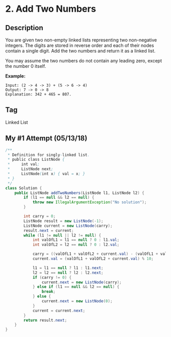 # 2. Add Two Numbers

## Description

You are given two non-empty linked lists representing two non-negative integers. The digits are stored in reverse order and each of their nodes contain a single digit. Add the two numbers and return it as a linked list.

You may assume the two numbers do not contain any leading zero, except the number 0 itself.

**Example:**

```
Input: (2 -> 4 -> 3) + (5 -> 6 -> 4)
Output: 7 -> 0 -> 8
Explanation: 342 + 465 = 807.
```

## Tag

Linked List

## My #1 Attempt (05/13/18)

```Java
/**
 * Definition for singly-linked list.
 * public class ListNode {
 *     int val;
 *     ListNode next;
 *     ListNode(int x) { val = x; }
 * }
 */
class Solution {
    public ListNode addTwoNumbers(ListNode l1, ListNode l2) {
        if (l1 == null && l2 == null) {
            throw new IllegalArgumentException("No solution");
        }

        int carry = 0;
        ListNode result = new ListNode(-1);
        ListNode current = new ListNode(carry);
        result.next = current;
        while (l1 != null || l2 != null) {
            int valOfL1 = l1 == null ? 0 : l1.val;
            int valOfL2 = l2 == null ? 0 : l2.val;

            carry = ((valOfL1 + valOfL2 + current.val) - (valOfL1 + valOfL2 + current.val) % 10) / 10;
            current.val = (valOfL1 + valOfL2 + current.val) % 10;

            l1 = l1 == null ? l1 : l1.next;
            l2 = l2 == null ? l2 : l2.next;
            if (carry != 0) {
                current.next = new ListNode(carry);
            } else if (l1 == null && l2 == null) {
                break;
            } else {
                current.next = new ListNode(0);
            }
            current = current.next;
        }
        return result.next;
    }
}
```
